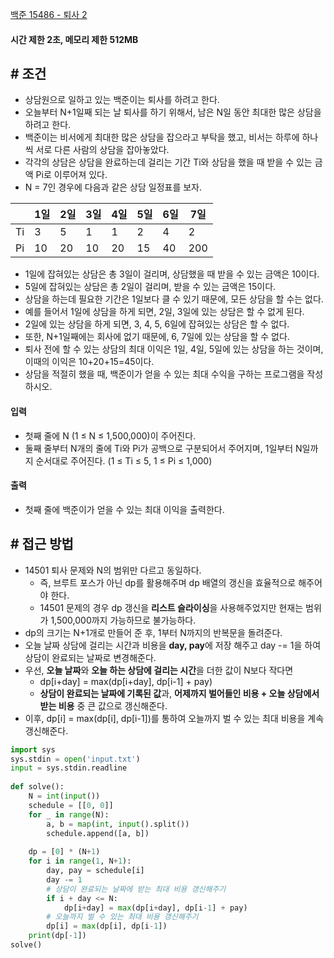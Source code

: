 [백준 15486 - 퇴사 2](https://www.acmicpc.net/problem/15486)

#### **시간 제한 2초, 메모리 제한 512MB**

## **# 조건**

- 상담원으로 일하고 있는 백준이는 퇴사를 하려고 한다.
- 오늘부터 N+1일째 되는 날 퇴사를 하기 위해서, 남은 N일 동안 최대한 많은 상담을 하려고 한다.
- 백준이는 비서에게 최대한 많은 상담을 잡으라고 부탁을 했고, 비서는 하루에 하나씩 서로 다른 사람의 상담을 잡아놓았다.
- 각각의 상담은 상담을 완료하는데 걸리는 기간 Ti와 상담을 했을 때 받을 수 있는 금액 Pi로 이루어져 있다.
- N = 7인 경우에 다음과 같은 상담 일정표를 보자.

||1일|2일|3일|4일|5일|6일|7일|
|---|---|---|---|---|---|---|---|
|Ti|3|5|1|1|2|4|2|
|Pi|10|20|10|20|15|40|200|

- 1일에 잡혀있는 상담은 총 3일이 걸리며, 상담했을 때 받을 수 있는 금액은 10이다. 
- 5일에 잡혀있는 상담은 총 2일이 걸리며, 받을 수 있는 금액은 15이다.
- 상담을 하는데 필요한 기간은 1일보다 클 수 있기 때문에, 모든 상담을 할 수는 없다. 
- 예를 들어서 1일에 상담을 하게 되면, 2일, 3일에 있는 상담은 할 수 없게 된다. 
- 2일에 있는 상담을 하게 되면, 3, 4, 5, 6일에 잡혀있는 상담은 할 수 없다.
- 또한, N+1일째에는 회사에 없기 때문에, 6, 7일에 있는 상담을 할 수 없다.
- 퇴사 전에 할 수 있는 상담의 최대 이익은 1일, 4일, 5일에 있는 상담을 하는 것이며, 이때의 이익은 10+20+15=45이다.
- 상담을 적절히 했을 때, 백준이가 얻을 수 있는 최대 수익을 구하는 프로그램을 작성하시오.

#### **입력**
- 첫째 줄에 N (1 ≤ N ≤ 1,500,000)이 주어진다.
- 둘째 줄부터 N개의 줄에 Ti와 Pi가 공백으로 구분되어서 주어지며, 1일부터 N일까지 순서대로 주어진다. (1 ≤ Ti ≤ 5, 1 ≤ Pi ≤ 1,000)

#### **출력**
- 첫째 줄에 백준이가 얻을 수 있는 최대 이익을 출력한다.

## **# 접근 방법**

- 14501 퇴사 문제와 N의 범위만 다르고 동일하다.
	- 즉, 브루트 포스가 아닌 dp를 활용해주며 dp 배열의 갱신을 효율적으로 해주어야 한다.
	- 14501 문제의 경우 dp 갱신을 **리스트 슬라이싱**을 사용해주었지만 현재는 범위가 1,500,000까지 가능하므로 불가능하다.
- dp의 크기는 N+1개로 만들어 준 후, 1부터 N까지의 반복문을 돌려준다.
- 오늘 날짜 상담에 걸리는 시간과 비용을 **day, pay**에 저장 해주고 day -= 1을 하여 상담이 완료되는 날짜로 변경해준다.
- 우선, **오늘 날짜**와 **오늘 하는 상담에 걸리는 시간**을 더한 값이 N보다 작다면
	- dp[i+day] = max(dp[i+day], dp[i-1] + pay)
	- **상담이 완료되는 날짜에 기록된 값**과, **어제까지 벌어들인 비용 + 오늘 상담에서 받는 비용** 중 큰 값으로 갱신해준다.
- 이후, dp[i] = max(dp[i], dp[i-1])를 통하여 오늘까지 벌 수 있는 최대 비용을 계속 갱신해준다.

```python
import sys  
sys.stdin = open('input.txt')  
input = sys.stdin.readline  
  
def solve():  
    N = int(input())  
    schedule = [[0, 0]]  
    for _ in range(N):  
        a, b = map(int, input().split())  
        schedule.append([a, b])  
  
    dp = [0] * (N+1)  
    for i in range(1, N+1):  
        day, pay = schedule[i]  
        day -= 1  
        # 상담이 완료되는 날짜에 받는 최대 비용 갱신해주기  
        if i + day <= N:  
            dp[i+day] = max(dp[i+day], dp[i-1] + pay)  
        # 오늘까지 벌 수 있는 최대 비용 갱신해주기  
        dp[i] = max(dp[i], dp[i-1])  
    print(dp[-1])  
solve()
```